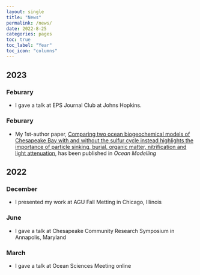 ```yaml
---
layout: single
title: "News"
permalink: /news/
date: 2022-8-25
categories: pages
toc: true
toc_label: "Year"
toc_icon: "columns"
---
```

## 2023
### Feburary 
- I gave a talk at EPS Journal Club at Johns Hopkins.

### Feburary
- My 1st-author paper, [Comparing two ocean biogeochemical models of Chesapeake Bay with and without the sulfur cycle instead highlights the importance of particle sinking, burial, organic matter, nitrification and light attenuation](https://www.sciencedirect.com/science/article/abs/pii/S1463500323000161), has been published in *Ocean Modelling*

## 2022
### December
- I presented my work at AGU Fall Metting in Chicago, Illinois

### June
- I gave a talk at Chesapeake Community Research Symposium in Annapolis, Maryland

### March
- I gave a talk at Ocean Sciences Meeting online
